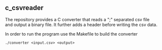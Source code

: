 ## c_csvreader

The repository provides a C converter that reads a ";" separated csv file and output a binary file.
It further adds a header before writing the csv data.

In order to run the program use the Makefile to build the converter
```
./converter <input.csv> <output>
```
